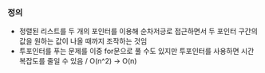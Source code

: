 ### 정의
* 정렬된 리스트를 두 개의 포인터를 이용해 순차저긍로 접근하면서 두 포인터 구간의 값을 원하는 값이 나올 때까지 조작하는 것임
* 투포인터를 푸는 문제를 이중 for문으로 풀 수도 있지만 투포인터를 사용하면 시간복잡도를 줄일 수 있음 / O(n^2) -> O(n)
